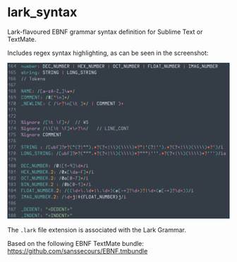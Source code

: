 # lark_syntax
Lark-flavoured EBNF grammar syntax definition for Sublime Text or TextMate.

Includes regex syntax highlighting, as can be seen in the screenshot:

![screenshot](https://github.com/Danmou/lark_syntax/raw/master/lark_syntax.png)

The `.lark` file extension is associated with the Lark Grammar.

Based on the following EBNF TextMate bundle: https://github.com/sanssecours/EBNF.tmbundle
